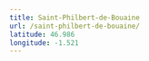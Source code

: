 ```yaml
---
title: Saint-Philbert-de-Bouaine
url: /saint-philbert-de-bouaine/
latitude: 46.986
longitude: -1.521
---
```

